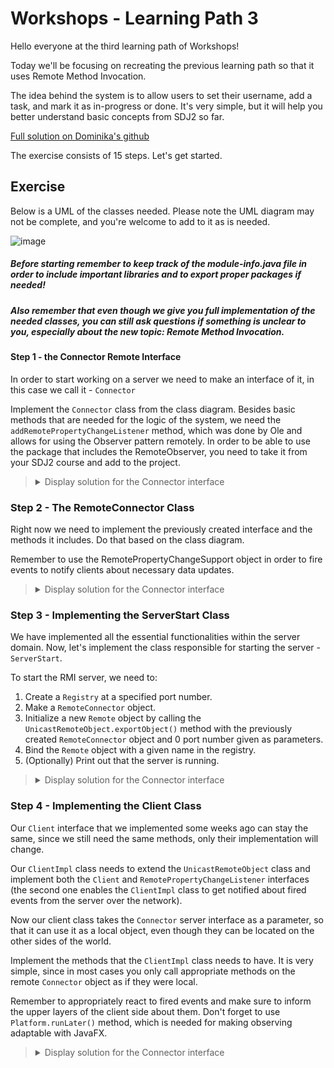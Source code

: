 # Workshops - Learning Path 3

<p>Hello everyone at the third learning path of Workshops!</p>

<p>Today we'll be focusing on recreating the previous learning path so that it uses Remote Method Invocation.</p>

<p>The idea behind the system is to allow users to set their username, add a task, and mark it as in-progress or done. It's very simple, but it will help you better understand basic concepts from SDJ2 so far.</p>

[Full solution on Dominika's github](https://github.com/DominikaJanczyszyn/TaskApplication-Remote)

<p>The exercise consists of 15 steps. Let's get started.</p>

## Exercise

<p>Below is a UML of the classes needed. Please note the UML diagram may not be complete, and you're welcome to add to it as is needed.</p>

![image](https://github.com/OliwierWijas/OliwierWijas.github.io/assets/119060666/13dd760a-e702-4126-8f9a-7a7bf416047a)

##### Before starting remember to keep track of the module-info.java file in order to include important libraries and to export proper packages if needed!

##### Also remember that even though we give you full implementation of the needed classes, you can still ask questions if something is unclear to you, especially about the new topic: Remote Method Invocation.

#### Step 1 - the Connector Remote Interface

<p>In order to start working on a server we need to make an interface of it, in this case we call it - <code>Connector</code></p>
<p>Implement the <code>Connector</code> class from the class diagram. Besides basic methods that are needed for the logic of the system, we need the <code>addRemotePropertyChangeListener</code> method, which was done by Ole and allows for using the Observer pattern remotely. In order to be able to use the package that includes the RemoteObserver, you need to take it from your SDJ2 course and add to the project.</p>

<blockquote>
<details>
<summary>Display solution for the Connector interface</summary>
  
```java
public interface Connector extends Remote {
    ArrayList<Task> getTasks() throws RemoteException;
    void startTask(Task task) throws RemoteException;
    void finishTask(Task task) throws RemoteException;
    void addTask(Task task) throws RemoteException;
    void addRemotePropertyChangeListener(RemotePropertyChangeListener listener) throws RemoteException;
}
```

</details>
</blockquote>

### Step 2 - The RemoteConnector Class

<p>Right now we need to implement the previously created interface and the methods it includes. Do that based on the class diagram.</p>
<p>Remember to use the RemotePropertyChangeSupport object in order to fire events to notify clients about necessary data updates.</p>

<blockquote>
<details>
<summary>Display solution for the Connector interface</summary>
  
```java
public class RemoteConnector implements Connector {
    private final ArrayList<Task> tasks;
    private final RemotePropertyChangeSupport support;

    public RemoteConnector(){
        this.tasks = new ArrayList<>();
        this.support = new RemotePropertyChangeSupport();
    }
    @Override
    public ArrayList<Task> getTasks() throws RemoteException {
        return tasks;
    }

    @Override
    public void startTask(Task task) throws RemoteException {
        for (int i = 0; i < tasks.size(); i++)
        {
            if (tasks.get(i).equals(task)) {
                tasks.get(i).startTask();
                break;
            }
        }
        this.support.firePropertyChange("List", null, tasks);
    }

    @Override
    public void finishTask(Task task) throws RemoteException {
        for (int i = 0; i < tasks.size(); i++)
        {
            if (tasks.get(i).equals(task)) {
                tasks.get(i).finishTask();
                break;
            }
        }
        this.support.firePropertyChange("List", null, tasks);
    }

    @Override
    public void addTask(Task task) throws RemoteException {
        tasks.add(task);
        this.support.firePropertyChange("List", null, tasks);
    }

    @Override
    public void addRemotePropertyChangeListener(RemotePropertyChangeListener listener) throws RemoteException {
        this.support.addPropertyChangeListener(listener);
    }
}
```

</details>
</blockquote>

### Step 3 - Implementing the ServerStart Class

<p>We have implemented all the essential functionalities within the server domain. Now, let's implement the class responsible for starting the server - <code>ServerStart</code>.</p>

<p>To start the RMI server, we need to:</p>

1. Create a <code>Registry</code> at a specified port number.
2. Make a <code>RemoteConnector</code> object.
3. Initialize a new <code>Remote</code> object by calling the <code>UnicastRemoteObject.exportObject()</code> method with the previously created <code>RemoteConnector</code> object and 0 port number given as parameters.
4. Bind the <code>Remote</code> object with a given name in the registry.
5. (Optionally) Print out that the server is running.

<blockquote>
<details>
<summary>Display solution for the Connector interface</summary>
  
```java
public class ServerStart
{
    public static void main(String[] args) throws RemoteException, AlreadyBoundException
    {
        Registry registry = LocateRegistry.createRegistry(8080);
        RemoteConnector remoteConnector = new RemoteConnector();
        Remote remote = UnicastRemoteObject.exportObject(remoteConnector, 0);
        registry.bind("rmiServer", remote);
        System.out.println("Server running");
    }
}
```

</details>
</blockquote>

### Step 4 - Implementing the Client Class

<p>Our <code>Client</code> interface that we implemented some weeks ago can stay the same, since we still need the same methods, only their implementation will change.</p>

<p>Our <code>ClientImpl</code> class needs to extend the <code>UnicastRemoteObject</code> class and implement both the <code>Client</code> and <code>RemotePropertyChangeListener</code> interfaces (the second one enables the <code>ClientImpl</code> class to get notified about fired events from the server over the network).</p>

<p>Now our client class takes the <code>Connector</code> server interface as a parameter, so that it can use it as a local object, even though they can be located on the other sides of the world.</p>

<p>Implement the methods that the <code>ClientImpl</code> class needs to have. It is very simple, since in most cases you only call appropriate methods on the remote <code>Connector</code> object as if they were local.</p>

<p>Remember to appropriately react to fired events and make sure to inform the upper layers of the client side about them. Don't forget to use <code>Platform.runLater()</code> method, which is needed for making observing adaptable with JavaFX.</p>

<blockquote>
<details>
<summary>Display solution for the Connector interface</summary>
  
```java
public class ClientImpl extends UnicastRemoteObject implements Client , RemotePropertyChangeListener
{
  private final Connector connector;
  private final PropertyChangeSupport support;


  public ClientImpl(Connector connector) throws RemoteException
  {
    this.connector = connector;
    this.support = new PropertyChangeSupport(this);
    this.connector.addRemotePropertyChangeListener(this);
  }

  @Override public ArrayList<Task> getTasks() throws RemoteException
  {
    try{
      return connector.getTasks();
    }catch (Exception e){
      throw new IllegalArgumentException(e);
    }
  }

  @Override public void startTask(Task task) throws RemoteException
  {
    try{
      connector.startTask(task);
    }catch (Exception e){
      throw new IllegalArgumentException(e);
    }
  }

  @Override public void finishTask(Task task) throws RemoteException
  {
    try{
      connector.finishTask(task);
    }catch (Exception e){
      throw new IllegalArgumentException(e);
    }
  }

  @Override public void addTask(Task task) throws RemoteException
  {
    try{
      connector.addTask(task);
    }catch (Exception e){
      throw new IllegalArgumentException(e);
    }
  }

  @Override public void addPropertyChangeListener (
      PropertyChangeListener listener)
  {
    this.support.addPropertyChangeListener(listener);
  }

  @Override
  public void propertyChange(RemotePropertyChangeEvent event) throws RemoteException {
    Platform.runLater(()->{
      if (event.getPropertyName().equals("List"))
        this.support.firePropertyChange("List", null, event.getNewValue());
    });
  }
}
```

</details>
</blockquote>
